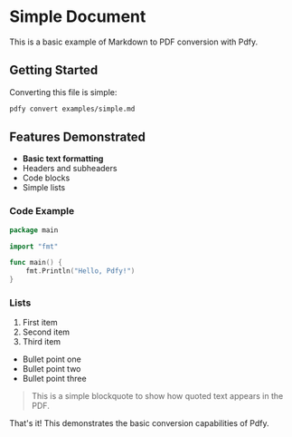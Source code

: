 # Simple Document

This is a basic example of Markdown to PDF conversion with Pdfy.

## Getting Started

Converting this file is simple:

```bash
pdfy convert examples/simple.md
```

## Features Demonstrated

- **Basic text formatting**
- Headers and subheaders
- Code blocks
- Simple lists

### Code Example

```go
package main

import "fmt"

func main() {
    fmt.Println("Hello, Pdfy!")
}
```

### Lists

1. First item
2. Second item
3. Third item

- Bullet point one
- Bullet point two
- Bullet point three

> This is a simple blockquote to show how quoted text appears in the PDF.

That's it! This demonstrates the basic conversion capabilities of Pdfy.
